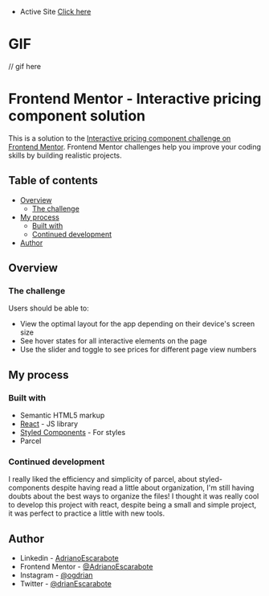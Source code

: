 - Active Site [Click here](https://interactive-pricing-component-ruby.vercel.app/)

# GIF

// gif here

# Frontend Mentor - Interactive pricing component solution

This is a solution to the [Interactive pricing component challenge on Frontend Mentor](https://www.frontendmentor.io/challenges/interactive-pricing-component-t0m8PIyY8). Frontend Mentor challenges help you improve your coding skills by building realistic projects. 

## Table of contents

- [Overview](#overview)
  - [The challenge](#the-challenge)
- [My process](#my-process)
  - [Built with](#built-with)
  - [Continued development](#continued-development)
- [Author](#author)

## Overview

### The challenge

Users should be able to:

- View the optimal layout for the app depending on their device's screen size
- See hover states for all interactive elements on the page
- Use the slider and toggle to see prices for different page view numbers

## My process

### Built with

- Semantic HTML5 markup
- [React](https://reactjs.org/) - JS library
- [Styled Components](https://styled-components.com/) - For styles
- Parcel 

### Continued development

I really liked the efficiency and simplicity of parcel, about styled-components despite having read a little about organization, I'm still having doubts about the best ways to organize the files! I thought it was really cool to develop this project with react, despite being a small and simple project, it was perfect to practice a little with new tools.

## Author

- Linkedin - [AdrianoEscarabote](https://www.linkedin.com/in/adriano-escarabote-944b02233/)
- Frontend Mentor - [@AdrianoEscarabote](https://www.frontendmentor.io/profile/AdrianoEscarabote)
- Instagram - [@ogdrian](https://www.instagram.com/ogdrian/)
- Twitter - [@drianEscarabote](https://twitter.com/drianEscarabote)

